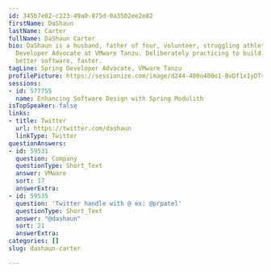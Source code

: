 ```yaml
---
id: 345b7e02-c223-49a0-875d-0a3502ee2e82
firstName: DaShaun
lastName: Carter
fullName: DaShaun Carter
bio: DaShaun is a husband, father of four, volunteer, struggling athlete and Spring
  Developer Advocate at VMware Tanzu. Deliberately practicing to build, run, and manage,
  better software, faster.
tagLine: Spring Developer Advocate, VMware Tanzu
profilePicture: https://sessionize.com/image/d244-400o400o1-BvDf1x1yDTviz1mo3h9aUH.png
sessions:
- id: 577755
  name: Enhancing Software Design with Spring Modulith
isTopSpeaker: false
links:
- title: Twitter
  url: https://twitter.com/dashaun
  linkType: Twitter
questionAnswers:
- id: 59531
  question: Company
  questionType: Short_Text
  answer: VMware
  sort: 17
  answerExtra: 
- id: 59535
  question: 'Twitter handle with @ ex: @prpatel'
  questionType: Short_Text
  answer: "@dashaun"
  sort: 21
  answerExtra: 
categories: []
slug: dashaun-carter

---
```

